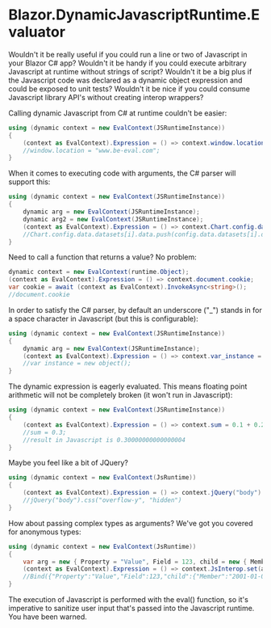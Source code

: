 # Blazor.DynamicJavascriptRuntime.Evaluator

Wouldn't it be really useful if you could run a line or two of Javascript in your Blazor C# app?
Wouldn't it be handy if you could execute arbitrary Javascript at runtime without strings of script?
Wouldn't it be a big plus if the Javascript code was declared as a dynamic object expression and could be exposed to unit tests?
Wouldn't it be nice if you could consume Javascript library API's without creating interop wrappers?

Calling dynamic Javascript from C# at runtime couldn't be easier:

```csharp
using (dynamic context = new EvalContext(JSRuntimeInstance))
{
	(context as EvalContext).Expression = () => context.window.location = "www.be-eval.com";
	//window.location = "www.be-eval.com";
}
```

When it comes to executing code with arguments, the C# parser will support this:

```csharp
using (dynamic context = new EvalContext(JSRuntimeInstance))
{
	dynamic arg = new EvalContext(JSRuntimeInstance);
	dynamic arg2 = new EvalContext(JSRuntimeInstance);
	(context as EvalContext).Expression = () => context.Chart.config.data.datasets[arg.i].data.push(arg2.config.data.datasets[arg.i].data);
	//Chart.config.data.datasets[i].data.push(config.data.datasets[i].data);
}
```

Need to call a function that returns a value? No problem:

```csharp
dynamic context = new EvalContext(runtime.Object);
(context as EvalContext).Expression = () => context.document.cookie;           
var cookie = await (context as EvalContext).InvokeAsync<string>();
//document.cookie
```

In order to satisfy the C# parser, by default an underscore ("_") stands in for a space character in Javascript (but this is configurable):

```csharp
using (dynamic context = new EvalContext(JSRuntimeInstance))
{
	dynamic arg = new EvalContext(JSRuntimeInstance);
	(context as EvalContext).Expression = () => context.var_instance = arg.new_object();
	//var instance = new object();
}
```

The dynamic expression is eagerly evaluated. This means floating point arithmetic will not be completely broken (it won't run in Javascript):

```csharp
using (dynamic context = new EvalContext(JSRuntimeInstance))
{
	(context as EvalContext).Expression = () => context.sum = 0.1 + 0.2 * 0.5 / 0.5;
	//sum = 0.3;
	//result in Javascript is 0.30000000000000004
}
```

Maybe you feel like a bit of JQuery?

```csharp
using (dynamic context = new EvalContext(JsRuntime))
{
    (context as EvalContext).Expression = () => context.jQuery("body").css("overflow-y", "hidden");
	//jQuery("body").css("overflow-y", "hidden")
}
```

How about passing complex types as arguments? We've got you covered for anonymous types:

```csharp
using (dynamic context = new EvalContext(JsRuntime))
{
    var arg = new { Property = "Value", Field = 123, child = new { Member = new DateTime(2001, 1, 1) } };
    (context as EvalContext).Expression = () => context.JsInterop.set(arg);
	//Bind({"Property":"Value","Field":123,"child":{"Member":"2001-01-01T00:00:00"}})
}
```

The execution of Javascript is performed with the eval() function, so it's imperative to sanitize user input that's passed into the Javascript runtime. You have been warned.
